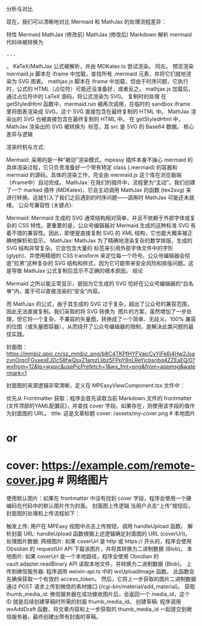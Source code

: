 分析与对比

现在，我们可以清晰地对比 Mermaid 和 MathJax 的处理流程差异：

特性	Mermaid	MathJax (修改前)	MathJax (修改后)
Markdown 解析	mermaid 代码块被转换为 <pre class="mermaid">...</pre>。	KaTeX/MathJax 公式被解析，并由 MDKatex.ts 尝试渲染。	同左。
预览渲染	mermaid.js 脚本在 iframe 中加载，查找所有 .mermaid 元素，并将它们就地渲染为 SVG 图表。	mathjax.js 脚本在 iframe 中加载，但由于时序问题，它执行时，公式的 HTML（占位符）可能还没准备好，或者反之。	mathjax.js 加载后，通过占位符中的 LaTeX 源码，将公式渲染为 SVG。
复制时的处理	在 getStyledHtml 函数中，mermaid.run 被再次调用，在临时的 sandbox iframe 里将图表渲染成 SVG。这个 SVG 直接包含在最终复制的 HTML 中。	MathJax 渲染出的 SVG 也被直接包含在最终复制的 HTML 中。	在 getStyledHtml 中，MathJax 渲染出的 SVG 被转换为 <img> 标签，其 src 是 SVG 的 Base64 数据。
核心差异与逻辑

渲染时机与方式:

Mermaid: 采用的是一种“被动”渲染模式。mpeasy 插件本身不操心 mermaid 的具体渲染过程，它只负责准备好一个带有特定 class (.mermaid) 的容器和 mermaid 的源码。具体的渲染工作，完全由 mermaid.js 这个库在浏览器端（iframe中）自动完成。
MathJax: 在我们的插件中，流程更为“主动”。我们创建了一个 marked 插件 (MDKatex)，它会主动调用 MathJax 的函数 (tex2svg) 来进行转换。这就引入了我们之前遇到的时序问题——调用时 MathJax 可能还未就绪。
公众号兼容性 (关键点):

Mermaid: Mermaid 生成的 SVG 通常结构相对简单，并且不依赖于外部字体或复杂的 CSS 特性。更重要的是，公众号编辑器对 Mermaid 生成的这种标准 SVG 有着不错的兼容性。因此，即使是直接复制 SVG 的 XML 结构，它也能大概率被正确地解析和显示。
MathJax: MathJax 为了精确地渲染复杂的数学排版，生成的 SVG 结构非常复杂。它会包含大量的 <use> 标签来引用外部字体文件中的字形 (glyph)，并使用精细的 CSS transform 来定位每一个符号。公众号编辑器会彻底“拉黑”这种复杂的 SVG 结构和样式，因为它可能带来安全风险和排版问题。这是导致 MathJax 公式复制后显示不正确的根本原因。
结论

Mermaid 之所以能正常显示，是因为它生成的 SVG 恰好在公众号编辑器的“白名单”内，属于可以直接渲染的“安全”内容。

而 MathJax 的公式，由于其生成的 SVG 过于复杂，超出了公众号的兼容范围，因此无法直接复制。我们采取的将 SVG 转换为 <img> 图片的方案，虽然增加了一步处理，但它将一个复杂、不兼容的矢量图，转换成了一个简单、无歧义、100% 兼容的位图（或矢量图容器），从而绕开了公众号编辑器的限制，是解决此类问题的最佳实践。

封面图：https://mmbiz.qpic.cn/sz_mmbiz_png/b8C4TKPfHYFVaicCyYjFk6j4Hw2JsazvnOrqcFGvxesEJDc58fwQsxZ1amzLlibz5FPpY8nLReYicbsribq4ZZEaEQ/0?wxfrom=12&tp=wxpic&usePicPrefetch=1&wx_fmt=png&from=appmsg&watermark=1



封面图的来源逻辑非常清晰，定义在 MPEasyViewComponent.tsx 文件中：

优先从 Frontmatter 获取：程序会首先读取当前 Markdown 文件的 frontmatter (文件顶部的YAML配置区)，并查找 cover 字段。如果存在，则使用该字段的值作为封面图的 URL。
title: 这是文章标题
cover: /assets/my-cover.png  # 本地图片
# or
# cover: https://example.com/remote-cover.jpg # 网络图片
使用默认图片：如果在 frontmatter 中没有找到 cover 字段，程序会使用一个硬编码在代码中的默认图片作为封面。
封面图上传逻辑
当用户点击“上传”按钮后，封面图的处理和上传流程如下：

触发上传: 用户在 MPEasy 视图中点击上传按钮，调用 handleUpload 函数。
解析封面 URL: handleUpload 函数根据上述逻辑确定封面图的 URL (coverUrl)。
处理图片数据:
网络图片: 如果 coverUrl 是 http 或 https:// 开头的，程序会使用 Obsidian 的 requestUrl API 下载该图片，并将其转换为二进制数据 (Blob)。
本地图片: 如果 coverUrl 是一个本地路径，程序会使用 Obsidian 的 vault.adapter.readBinary API 读取本地文件，并转换为二进制数据 (Blob)。
上传到微信服务器:
程序调用 weixin-api.ts 中的 wxUploadImage 函数。
此函数会先确保获取一个有效的 access_token。
然后，它将上一步获取的图片二进制数据通过 POST 请求上传到微信的素材接口 (/cgi-bin/material/add_material)。
获取 thumb_media_id: 微信服务器在成功接收图片后，会返回一个 media_id，这个 ID 就是后续创建草稿时所需的封面 thumb_media_id。
创建草稿: 程序调用 wxAddDraft 函数，将文章内容和上一步获取的 thumb_media_id 一起提交到微信服务器，最终创建出带有封面的草稿。




